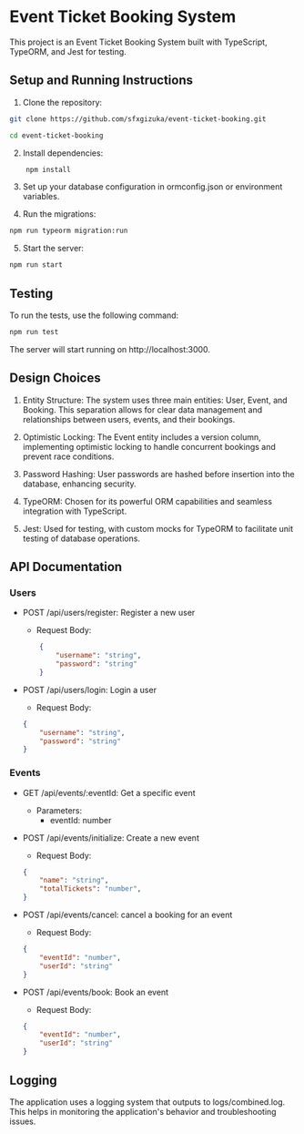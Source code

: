 # Event Ticket Booking System

This project is an Event Ticket Booking System built with TypeScript, TypeORM, and Jest for testing.

## Setup and Running Instructions

1. Clone the repository:
```bash
git clone https://github.com/sfxgizuka/event-ticket-booking.git

cd event-ticket-booking

```
2. Install dependencies:

```bash
    npm install
```
3. Set up your database configuration in ormconfig.json or environment variables.

4. Run the migrations:
```bash
npm run typeorm migration:run
```
5. Start the server:
```bash
npm run start
```
## Testing
To run the tests, use the following command:
```bash
npm run test
```

The server will start running on http://localhost:3000.

## Design Choices
1. Entity Structure: The system uses three main entities: User, Event, and Booking. This separation allows for clear data management and relationships between users, events, and their bookings.

2. Optimistic Locking: The Event entity includes a version column, implementing optimistic locking to handle concurrent bookings and prevent race conditions.

3. Password Hashing: User passwords are hashed before insertion into the database, enhancing security.

4. TypeORM: Chosen for its powerful ORM capabilities and seamless integration with TypeScript.

5. Jest: Used for testing, with custom mocks for TypeORM to facilitate unit testing of database operations.

## API Documentation
### Users
- POST /api/users/register: Register a new user
    - Request Body:
    ```json
        {
            "username": "string",
            "password": "string"
        }
    ```

- POST /api/users/login: Login a user
    - Request Body:
    ```json
    {
        "username": "string",
        "password": "string"
    }
    ```



### Events
- GET /api/events/:eventId: Get a specific event
    - Parameters:
        - eventId: number

- POST /api/events/initialize: Create a new event
    - Request Body:
    ```json
    {   
        "name": "string",
        "totalTickets": "number",
    }
    ```
- POST /api/events/cancel: cancel a booking for an event
    - Request Body:
    ```json
    {
        "eventId": "number",
        "userId": "string"
    }
    ```

- POST /api/events/book: Book an event
    - Request Body:
    ```json
    {
        "eventId": "number",
        "userId": "string"
    }
    ```


## Logging
The application uses a logging system that outputs to logs/combined.log. This helps in monitoring the application's behavior and troubleshooting issues.
